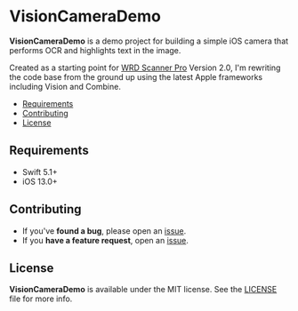 # VisionCameraDemo

**VisionCameraDemo** is a demo project for building a simple iOS camera that performs OCR and highlights text in the image.

Created as a starting point for [WRD Scanner Pro](https://apps.apple.com/app/id1449966107) Version 2.0, I'm rewriting the code base from the ground up using the latest Apple frameworks including Vision and Combine.

- [Requirements](#requirements)
- [Contributing](#contributing)
- [License](#license)

## Requirements

- Swift 5.1+
- iOS 13.0+

## Contributing

- If you've **found a bug**, please open an [issue](https://github.com/davidsteppenbeck/VisionCameraDemo/issues).
- If you **have a feature request**, open an [issue](https://github.com/davidsteppenbeck/VisionCameraDemo/issues).

## License

**VisionCameraDemo** is available under the MIT license. See the [LICENSE](https://github.com/davidsteppenbeck/VisionCameraDemo/blob/master/LICENSE) file for more info.
